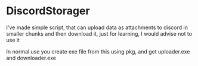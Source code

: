 # DiscordStorager
I've made simple script, that can upload data as attachments to discord in smaller chunks and then download it, just for learning, I would advise not to use it

In normal use you create exe file from this using pkg, and get uploader.exe and downloader.exe
